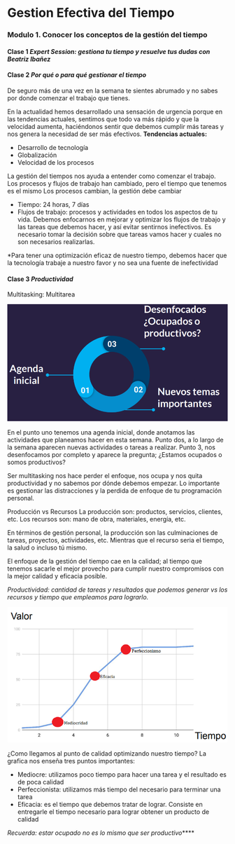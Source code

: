 # Gestion Efectiva del Tiempo
### Modulo 1. Conocer los conceptos de la gestión del tiempo
#### Clase 1 *Expert Session: gestiona tu tiempo y resuelve tus dudas con Beatriz Ibañez*
#### Clase 2 *Por qué o para qué gestionar el tiempo*
De seguro más de una vez en la semana te sientes abrumado y no sabes por donde comenzar el trabajo que tienes.

En la actualidad hemos desarrollado una sensación de urgencia porque en las tendencias actuales, sentimos que todo va más rápido y que la velocidad aumenta, haciéndonos sentir que debemos cumplir más tareas y nos genera la necesidad de ser más efectivos.
**Tendencias actuales:**
- Desarrollo de tecnología
- Globalización
- Velocidad de los procesos

La gestión del tiempos nos ayuda a entender como comenzar el trabajo. Los procesos y flujos de trabajo han cambiado, pero el tiempo que tenemos es el mismo
Los procesos cambian, la gestión debe cambiar
- Tiempo: 24 horas, 7 días
- Flujos de trabajo: procesos y actividades en todos los aspectos de tu vida.
Debemos enfocarnos en mejorar y optimizar los flujos de trabajo y las tareas que debemos hacer, y así evitar sentirnos inefectivos. Es necesario tomar la decisión sobre que tareas vamos hacer y cuales no son necesarios realizarlas.

*Para tener una optimización eficaz de nuestro tiempo, debemos hacer que la tecnología trabaje a nuestro favor y no sea una fuente de inefectividad


#### Clase 3 *Productividad*
Multitasking: Multitarea

![src/gestion_1.png](src/gestion_1.png)

En el punto uno tenemos una agenda inicial, donde anotamos las actividades que planeamos hacer en esta semana. Punto dos, a lo largo de la semana aparecen nuevas actividades o tareas a realizar. Punto 3, nos desenfocamos por completo y aparece la pregunta; ¿Estamos ocupados o somos productivos?

Ser multitasking nos hace perder el enfoque, nos ocupa y nos quita productividad y no sabemos por dónde debemos empezar. Lo importante es gestionar las distracciones y la perdida de enfoque de tu programación personal.

Producción vs Recursos
La producción son: productos, servicios, clientes, etc.
Los recursos son: mano de obra, materiales, energía, etc.

En términos de gestión personal, la producción son las culminaciones de tareas, proyectos, actividades, etc. Mientras que el recurso seria el tiempo, la salud o incluso tú mismo.

El enfoque de la gestión del tiempo cae en la calidad; al tiempo que tenemos sacarle el mejor provecho para cumplir nuestro compromisos con la mejor calidad y eficacia posible.

*Productividad: cantidad de tareas y resultados que podemos generar vs los recursos y tiempo que empleamos para lograrlo.*

![src/gestion_2.png](src/gestion_2.png)

¿Como llegamos al punto de calidad optimizando nuestro tiempo?
La grafica nos enseña tres puntos importantes:
- Mediocre: utilizamos poco tiempo para hacer una tarea y el resultado es de poca calidad
- Perfeccionista: utilizamos más tiempo del necesario para terminar una tarea
- Eficacia: es el tiempo que debemos tratar de lograr. Consiste en entregarle el tiempo necesario para lograr obtener un producto de calidad

*Recuerda: estar ocupado no es lo mismo que ser productivo*****
